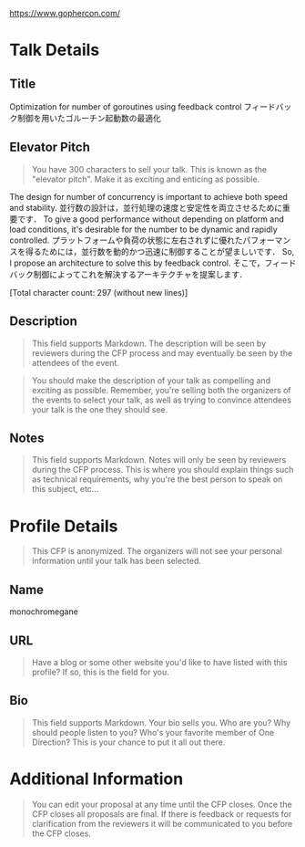 https://www.gophercon.com/

# Talk Details

## Title

Optimization for number of goroutines using feedback control
フィードバック制御を用いたゴルーチン起動数の最適化

## Elevator Pitch

> You have 300 characters to sell your talk. This is known as the "elevator pitch". Make it as exciting and enticing as possible.

The design for number of concurrency is important to achieve both speed and stability.
並行数の設計は，並行処理の速度と安定性を両立させるために重要です．
To give a good performance without depending on platform and load conditions, it's desirable for the number to be dynamic and rapidly controlled.
プラットフォームや負荷の状態に左右されずに優れたパフォーマンスを得るためには，並行数を動的かつ迅速に制御することが望ましいです．
So, I propose an architecture to solve this by feedback control.
そこで，フィードバック制御によってこれを解決するアーキテクチャを提案します．

[Total character count: 297 (without new lines)]

## Description

> This field supports Markdown. The description will be seen by reviewers during the CFP process and may eventually be seen by the attendees of the event.

> You should make the description of your talk as compelling and exciting as possible. Remember, you're selling both the organizers of the events to select your talk, as well as trying to convince attendees your talk is the one they should see.

## Notes

> This field supports Markdown. Notes will only be seen by reviewers during the CFP process. This is where you should explain things such as technical requirements, why you're the best person to speak on this subject, etc...

# Profile Details

> This CFP is anonymized. The organizers will not see your personal information until your talk has been selected.

## Name

monochromegane

## URL

> Have a blog or some other website you'd like to have listed with this profile? If so, this is the field for you.

## Bio

> This field supports Markdown. Your bio sells you. Who are you? Why should people listen to you? Who's your favorite member of One Direction?
> This is your chance to put it all out there.

# Additional Information

> You can edit your proposal at any time until the CFP closes. Once the CFP closes all proposals are final.
> If there is feedback or requests for clarification from the reviewers it will be communicated to you before the CFP closes.

